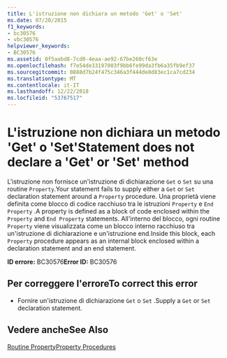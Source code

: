 ```yaml
---
title: L'istruzione non dichiara un metodo 'Get' o 'Set'
ms.date: 07/20/2015
f1_keywords:
- bc30576
- vbc30576
helpviewer_keywords:
- BC30576
ms.assetid: 0f5aabd8-7cd0-4eaa-ae92-67be260cf63e
ms.openlocfilehash: f7e54de33197003f9bb6fe99da3fb6a35fb9ef37
ms.sourcegitcommit: 0888d7b24f475c346a3f444de8d83ec1ca7cd234
ms.translationtype: MT
ms.contentlocale: it-IT
ms.lasthandoff: 12/22/2018
ms.locfileid: "53767517"
---
```

# <a name="statement-does-not-declare-a-get-or-set-method"></a><span data-ttu-id="9b9b0-102">L'istruzione non dichiara un metodo 'Get' o 'Set'</span><span class="sxs-lookup"><span data-stu-id="9b9b0-102">Statement does not declare a 'Get' or 'Set' method</span></span>
<span data-ttu-id="9b9b0-103">L'istruzione non fornisce un'istruzione di dichiarazione `Get` o `Set` su una routine `Property`.</span><span class="sxs-lookup"><span data-stu-id="9b9b0-103">Your statement fails to supply either a `Get` or `Set` declaration statement around a `Property` procedure.</span></span> <span data-ttu-id="9b9b0-104">Una proprietà viene definita come blocco di codice racchiuso tra le istruzioni `Property` e `End Property` .</span><span class="sxs-lookup"><span data-stu-id="9b9b0-104">A property is defined as a block of code enclosed within the `Property` and `End Property` statements.</span></span> <span data-ttu-id="9b9b0-105">All'interno del blocco, ogni routine `Property` viene visualizzata come un blocco interno racchiuso tra un'istruzione di dichiarazione e un'istruzione end.</span><span class="sxs-lookup"><span data-stu-id="9b9b0-105">Inside this block, each `Property` procedure appears as an internal block enclosed within a declaration statement and an end statement.</span></span>  
  
 <span data-ttu-id="9b9b0-106">**ID errore:** BC30576</span><span class="sxs-lookup"><span data-stu-id="9b9b0-106">**Error ID:** BC30576</span></span>  
  
## <a name="to-correct-this-error"></a><span data-ttu-id="9b9b0-107">Per correggere l'errore</span><span class="sxs-lookup"><span data-stu-id="9b9b0-107">To correct this error</span></span>  
  
-   <span data-ttu-id="9b9b0-108">Fornire un'istruzione di dichiarazione `Get` o `Set` .</span><span class="sxs-lookup"><span data-stu-id="9b9b0-108">Supply a `Get` or `Set` declaration statement.</span></span>  
  
## <a name="see-also"></a><span data-ttu-id="9b9b0-109">Vedere anche</span><span class="sxs-lookup"><span data-stu-id="9b9b0-109">See Also</span></span>  
 [<span data-ttu-id="9b9b0-110">Routine Property</span><span class="sxs-lookup"><span data-stu-id="9b9b0-110">Property Procedures</span></span>](../../visual-basic/programming-guide/language-features/procedures/property-procedures.md)
